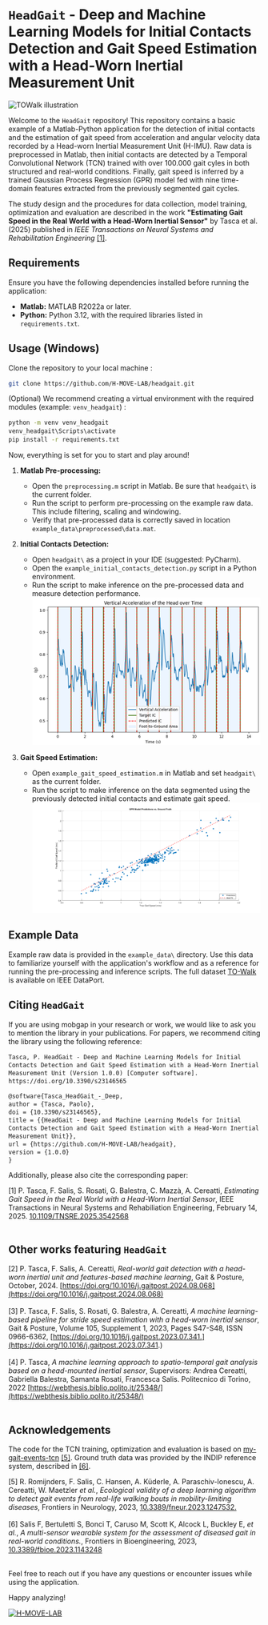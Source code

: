 # `HeadGait` - Deep and Machine Learning Models for Initial Contacts Detection and Gait Speed Estimation with a Head-Worn Inertial Measurement Unit
![TOWalk illustration](utils_/README_figures/TOWalk_illustration.png "TOWalk illustration")

Welcome to the `HeadGait` repository! This repository contains a basic example of a Matlab-Python application for the detection of initial contacts and the estimation of gait speed from acceleration and angular velocity data recorded by a Head-worn Inertial Measurement Unit (H-IMU). Raw data is preprocessed in Matlab, then initial contacts are detected by a Temporal Convolutional Network (TCN) trained with over 100.000 gait cyles in both structured and real-world conditions. Finally, gait speed is inferred by a trained Gaussian Process Regression (GPR) model fed with nine time-domain features extracted from the previously segmented gait cycles. 

The study design and the procedures for data collection, model training, optimization and evaluation are described in the work <b>"Estimating Gait Speed in the Real World with a Head-Worn Inertial Sensor"</b> by Tasca et al. (2025) published in <i>IEEE Transactions on Neural Systems and Rehabilitation Engineering</i> <a href="#1">[1]</a>.

## Requirements

Ensure you have the following dependencies installed before running the application:

- **Matlab:** MATLAB R2022a or later.
- **Python:** Python 3.12, with the required libraries listed in `requirements.txt`.

## Usage (Windows)

Clone the repository to your local machine :

```bash
git clone https://github.com/H-MOVE-LAB/headgait.git
```

(Optional) We recommend creating a virtual environment with the required modules (example: `venv_headgait`) : 

```bash
python -m venv venv_headgait
venv_headgait\Scripts\activate     
pip install -r requirements.txt
```

Now, everything is set for you to start and play around!

1. **Matlab Pre-processing:**
   - Open the `preprocessing.m` script in Matlab. Be sure that `headgait\` is the current folder.
   - Run the script to perform pre-processing on the example raw data. This include filtering, scaling and windowing.
   - Verify that pre-processed data is correctly saved in location `example_data\preprocessed\data.mat`.
   
2. **Initial Contacts Detection:**
   - Open `headgait\` as a project in your IDE (suggested: PyCharm).
   - Open the `example_initial_contacts_detection.py` script in a Python environment.
   - Run the script to make inference on the pre-processed data and measure detection performance.
![ICs detection results on a trial of indoor walking.](utils_/README_figures/detected_ics.png "ICs detection results on a trial of indoor walking.")

3. **Gait Speed Estimation:**
   - Open `example_gait_speed_estimation.m` in Matlab and set `headgait\` as the current folder.
   - Run the script to make inference on the data segmented using the previously detected initial contacts and estimate gait speed.
![Target and predicted gait speed for one participant.](utils_/README_figures/gait_speed_line.png "Target and predicted gait speed for one participant.")

## Example Data

Example raw data is provided in the `example_data\` directory. Use this data to familiarize yourself with the application's workflow and as a reference for running the pre-processing and inference scripts. The full dataset [TO-Walk](https://dx.doi.org/10.21227/z3g5-nk54) is available on IEEE DataPort.


## Citing `HeadGait`

If you are using mobgap in your research or work, we would like to ask you to mention the library in your publications.
For papers, we recommend citing the library using the following reference:

```
Tasca, P. HeadGait - Deep and Machine Learning Models for Initial Contacts Detection and Gait Speed Estimation with a Head-Worn Inertial Measurement Unit (Version 1.0.0) [Computer software]. https://doi.org/10.3390/s23146565
```

```
@software{Tasca_HeadGait_-_Deep,
author = {Tasca, Paolo},
doi = {10.3390/s23146565},
title = {{HeadGait - Deep and Machine Learning Models for Initial Contacts Detection and Gait Speed Estimation with a Head-Worn Inertial Measurement Unit}},
url = {https://github.com/H-MOVE-LAB/headgait},
version = {1.0.0}
}
```
Additionally, please also cite the corresponding paper:

<a id="1">[1]</a> 
P. Tasca, F. Salis, S. Rosati, G. Balestra, C. Mazzà, A. Cereatti, 
*Estimating Gait Speed in the Real World with a Head-Worn Inertial Sensor*,
IEEE Transactions in Neural Systems and Rehabiliation Engineering, 
February 14, 2025.
[10.1109/TNSRE.2025.3542568](https://doi.org/10.1109/TNSRE.2025.3542568) <br><br>


## Other works featuring `HeadGait`

<a id="2">[2]</a> 
P. Tasca, F. Salis, A. Cereatti, 
*Real-world gait detection with a head-worn inertial unit and features-based machine learning*,
Gait & Posture, 
October, 2024.
[https://doi.org/10.1016/j.gaitpost.2024.08.068](https://doi.org/10.1016/j.gaitpost.2024.08.068) <br><br>
<a id="3">[3]</a> 
P. Tasca, F. Salis, S. Rosati, G. Balestra, A. Cereatti,
*A machine learning-based pipeline for stride speed estimation with a head-worn inertial sensor*,
Gait & Posture,
Volume 105, Supplement 1,
2023,
Pages S47-S48,
ISSN 0966-6362,
[https://doi.org/10.1016/j.gaitpost.2023.07.341.](https://doi.org/10.1016/j.gaitpost.2023.07.341.) <br><br>
<a id="4">[4]</a> 
P. Tasca,
*A machine learning approach to spatio-temporal gait analysis based on a head-mounted inertial sensor*,
Supervisors: Andrea Cereatti, Gabriella Balestra, Samanta Rosati, Francesca Salis. Politecnico di Torino, 2022
[https://webthesis.biblio.polito.it/25348/](https://webthesis.biblio.polito.it/25348/) <br><br>

## Acknowledgements
The code for the TCN training, optimization and evaluation is based on [my-gait-events-tcn](https://github.com/rmndrs89/my-gait-events-tcn.git) <a href="#5">[5]</a>. Ground truth data was provided by the INDIP reference system, described in <a href="#6">[6]</a>.


<a id="5">[5]</a>
R. Romijnders, F. Salis, C. Hansen, A. Küderle, A. Paraschiv-Ionescu, A. Cereatti, W. Maetzler *et al.*, *Ecological validity of a deep learning algorithm to detect gait events from real-life walking bouts in mobility-limiting diseases*, Frontiers in Neurology, 2023, [10.3389/fneur.2023.1247532. ](10.3389/fneur.2023.1247532. ) <br><br>
<a id="6">[6]</a>
Salis F, Bertuletti S, Bonci T, Caruso M, Scott K, Alcock L, Buckley E, *et al.*, *A multi-sensor wearable system for the assessment of diseased gait in real-world conditions.*, Frontiers in Bioengineering, 2023, [10.3389/fbioe.2023.1143248](10.3389/fbioe.2023.1143248) <br><br>



<!--## License

This project is licensed under the [MIT License](LICENSE).-->

Feel free to reach out if you have any questions or encounter issues while using the application.

Happy analyzing!

[![H-MOVE-LAB](utils_/hmovelab_logo.jpg)](https://github.com/H-MOVE-LAB)



